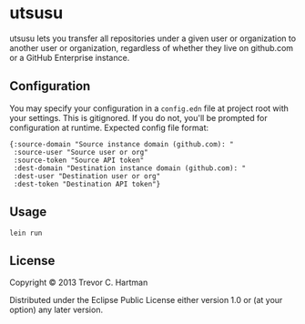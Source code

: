 # utsusu

utsusu lets you transfer all repositories under a given user or organization to
another user or organization, regardless of whether they live on github.com or a
GitHub Enterprise instance.

## Configuration

You may specify your configuration in a `config.edn` file at project root with
your settings. This is gitignored. If you do not, you'll be prompted for
configuration at runtime. Expected config file format:

```
{:source-domain "Source instance domain (github.com): "
 :source-user "Source user or org"
 :source-token "Source API token"
 :dest-domain "Destination instance domain (github.com): "
 :dest-user "Destination user or org"
 :dest-token "Destination API token"}
```

## Usage

`lein run`


## License

Copyright © 2013 Trevor C. Hartman

Distributed under the Eclipse Public License either version 1.0 or (at
your option) any later version.
